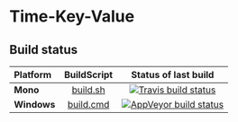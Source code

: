 
# Time-Key-Value

## Build status

| Platform |  BuildScript | Status of last build |
| :------ | :------: | :------: |
| **Mono** | [build.sh](https://github.com/L2Analytics/TKV/blob/master/build.sh) | [![Travis build status](https://travis-ci.org/L2Analytics/TKV.svg?branch=master)](https://travis-ci.org/L2Analytics/TKV) |
| **Windows** | [build.cmd](https://github.com/L2Analytics/TKV/blob/master/build.cmd) | [![AppVeyor build status](https://ci.appveyor.com/api/projects/status/7ts4ela3lmid0jfy?svg=true)](https://ci.appveyor.com/project/MartinJLenardon/tkv) |
